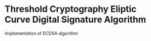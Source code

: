 # Threshold Cryptography Eliptic Curve Digital Signature Algorithm

Implementation of ECDSA algorithm 